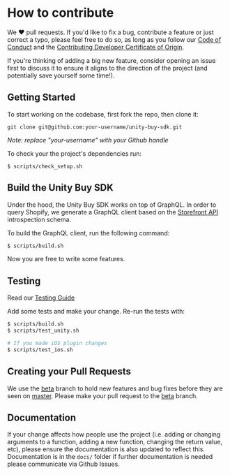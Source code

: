 # How to contribute
We ❤️ pull requests. If you'd like to fix a bug, contribute a feature or
just correct a typo, please feel free to do so, as long as you follow
our [Code of Conduct](https://github.com/Shopify/unity-buy-sdk/blob/master/CODE_OF_CONDUCT.md)
and the [Contributing Developer Certificate of Origin](https://github.com/Shopify/unity-buy-sdk/blob/master/CONTRIBUTING_DEVELOPER_CERTIFICATE_OF_ORIGIN.txt).

If you're thinking of adding a big new feature, consider opening an
issue first to discuss it to ensure it aligns to the direction of the
project (and potentially save yourself some time!).

## Getting Started
To start working on the codebase, first fork the repo, then clone it:
```
git clone git@github.com:your-username/unity-buy-sdk.git
```
*Note: replace "your-username" with your Github handle*

To check your the project's dependencies run:
```
$ scripts/check_setup.sh
```

## Build the Unity Buy SDK

Under the hood, the Unity Buy SDK works on top of GraphQL. In order to query Shopify, we generate a GraphQL client based on the [Storefront API](https://help.shopify.com/api-storefront-api) introspection schema.

To build the GraphQL client, run the following command:
```bash
$ scripts/build.sh
```

Now you are free to write some features.

## Testing

Read our [Testing Guide](TESTING.md)

Add some tests and make your change. Re-run the tests with:

```bash
$ scripts/build.sh
$ scripts/test_unity.sh

# If you made iOS plugin changes
$ scripts/test_ios.sh
```
## Creating your Pull Requests
We use the [beta](https://github.com/shopify/unity-buy-sdk/tree/beta) branch to hold new features and bug fixes before they are seen on [master](https://github.com/Shopify/unity-buy-sdk/tree/master). Please make your pull request to the [beta](https://github.com/shopify/unity-buy-sdk/tree/beta) branch.

## Documentation
If your change affects how people use the project (i.e. adding or changing arguments to a function, adding a new function, 
changing the return value, etc), please ensure the documentation is also updated to reflect this. Documentation is in the `docs/` folder
if further documentation is needed please communicate via Github Issues.
